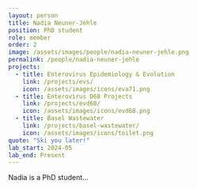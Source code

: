 ```yaml
---
layout: person
title: Nadia Neuner-Jehle
position: PhD student
role: member
order: 2
image: /assets/images/people/nadia-neuner-jehle.png
permalink: /people/nadia-neuner-jehle
projects:
  - title: Enterovirus Epidemiology & Evolution
    link: /projects/evs/
    icon: /assets/images/icons/eva71.png
  - title: Enterovirus D68 Projects
    link: /projects/evd68/
    icon: /assets/images/icons/evd68.png
  - title: Basel Wastewater
    link: /projects/basel-wastewater/
    icon: /assets/images/icons/toilet.png
quote: "Ski you later!"
lab_start: 2024-05
lab_end: Present
---
```


Nadia is a PhD student...
